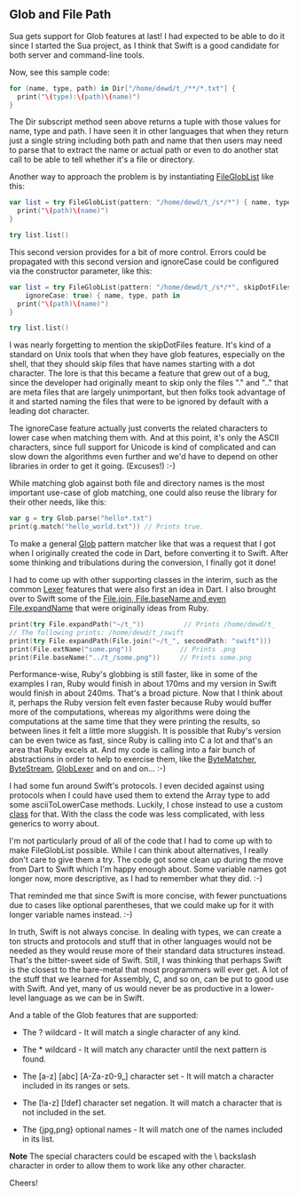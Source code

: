Glob and File Path
------------------

Sua gets support for Glob features at last! I had expected to be able to do it
since I started the Sua project, as I think that Swift is a good candidate for
both server and command-line tools.

Now, see this sample code:

```swift
for (name, type, path) in Dir["/home/dewd/t_/**/*.txt"] {
  print("\(type):\(path)\(name)")
}
```

The Dir subscript method seen above returns a tuple with those values for name,
type and path. I have seen it in other languages that when they return just a
single string including both path and name that then users may need to parse
that to extract the name or actual path or even to do another stat call to be
able to tell whether it's a file or directory.

Another way to approach the problem is by instantiating
[FileGlobList](../Sources/file_glob.swift) like this:

```swift
var list = try FileGlobList(pattern: "/home/dewd/t_/s*/*") { name, type, path in
  print("\(path)\(name)")
}

try list.list()
```

This second version provides for a bit of more control. Errors could be
propagated with this second version and ignoreCase could be configured via the
constructor parameter, like this:

```swift
var list = try FileGlobList(pattern: "/home/dewd/t_/s*/*", skipDotFiles: false,
    ignoreCase: true) { name, type, path in
  print("\(path)\(name)")
}

try list.list()
```

I was nearly forgetting to mention the skipDotFiles feature. It's kind of a
standard on Unix tools that when they have glob features, especially on the
shell, that they should skip files that have names starting with a dot
character. The lore is that this became a feature that grew out of a bug, since
the developer had originally meant to skip only the files "." and ".." that are
meta files that are largely unimportant, but then folks took advantage of it and
started naming the files that were to be ignored by default with a leading dot
character.

The ignoreCase feature actually just converts the related characters to lower
case when matching them with. And at this point, it's only the ASCII characters,
since full support for Unicode is kind of complicated and can slow down the
algorithms even further and we'd have to depend on other libraries in order to
get it going. (Excuses!) :-)

While matching glob against both file and directory names is the most important
use-case of glob matching, one could also reuse the library for their other
needs, like this:

```swift
var g = try Glob.parse("hello*.txt")
print(g.match("hello_world.txt")) // Prints true.
```

To make a general [Glob](../Sources/glob.swift) pattern matcher like that was a
request that I got when I originally created the code in Dart, before converting
it to Swift. After some thinking and tribulations during the conversion, I
finally got it done!

I had to come up with other supporting classes in the interim, such as the
common [Lexer](../Sources/lexer.swift) features that were also first an idea in
Dart. I also brought over to Swift some of the [File.join, File.baseName and
even File.expandName](../Sources/file.swift#L400) that were originally ideas
from Ruby.

```swift
print(try File.expandPath("~/t_"))          // Prints /home/dewd/t_
// The following prints: /home/dewd/t_/swift
print(try File.expandPath(File.join("~/t_", secondPath: "swift")))
print(File.extName("some.png"))            // Prints .png
print(File.baseName("../t_/some.png"))     // Prints some.png
```

Performance-wise, Ruby's globbing is still faster, like in some of the examples
I ran, Ruby would finish in about 170ms and my version in Swift would finish in
about 240ms. That's a broad picture. Now that I think about it, perhaps the Ruby
version felt even faster because Ruby would buffer more of the computations,
whereas my algorithms were doing the computations at the same time that they
were printing the results, so between lines it felt a little more sluggish. It
is possible that Ruby's version can be even twice as fast, since Ruby is calling
into C a lot and that's an area that Ruby excels at. And my code is calling into
a fair bunch of abstractions in order to help to exercise them, like the
[ByteMatcher](../Sources/byte_matcher.swift),
[ByteStream](../Sources/byte_stream.swift), [GlobLexer](../Sources/glob.swift)
and on and on... :-)

I had some fun around Swift's protocols. I even decided against using protocols
when I could have used them to extend the Array type to add some
asciiToLowerCase methods. Luckily, I chose instead to use a custom
[class](../Sources/ascii.swift) for that. With the class the code was less
complicated, with less generics to worry about.

I'm not particularly proud of all of the code that I had to come up with to make
FileGlobList possible. While I can think about alternatives, I really don't care
to give them a try. The code got some clean up during the move from Dart to
Swift which I'm happy enough about. Some variable names got longer now, more
descriptive, as I had to remember what they did. :-)

That reminded me that since Swift is more concise, with fewer punctuations due
to cases like optional parentheses, that we could make up for it with longer
variable names instead. :-)

In truth, Swift is not always concise. In dealing with types, we can create a
ton structs and protocols and stuff that in other languages would not be needed
as they would reuse more of their standard data structures instead. That's the
bitter-sweet side of Swift. Still, I was thinking that perhaps Swift is the
closest to the bare-metal that most programmers will ever get. A lot of the
stuff that we learned for Assembly, C, and so on, can be put to good use with
Swift. And yet, many of us would never be as productive in a lower-level
language as we can be in Swift.

And a table of the Glob features that are supported:

   * The ? wildcard - It will match a single character of any kind.

   * The * wildcard - It will match any character until the next pattern is
                      found.
   * The [a-z] [abc] [A-Za-z0-9_] character set - It will match a character
                      included in its ranges or sets.
   * The [!a-z] [!def] character set negation. It will match a character
                      that is not included in the set.
   * The {jpg,png} optional names - It will match one of the names included
                      in its list.

**Note** The special characters could be escaped with the \ backslash character
in order to allow them to work like any other character.

Cheers!
